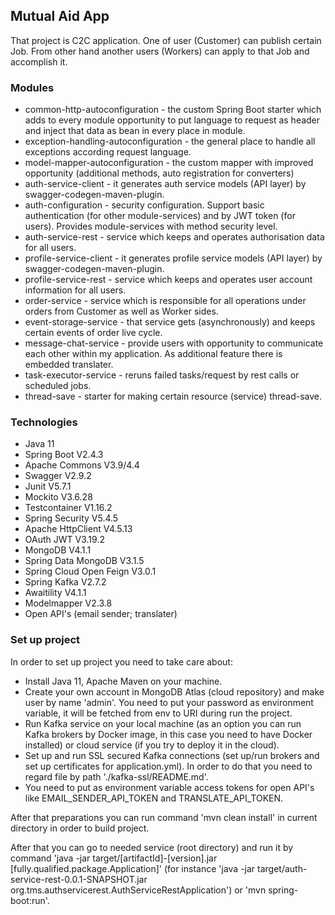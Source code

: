 ## Mutual Aid App

That project is C2C application. One of user (Customer) can publish certain Job. From other hand another users (Workers) can apply to that Job and accomplish it. 

### Modules
* common-http-autoconfiguration - the custom Spring Boot starter which adds to every module opportunity to put language to request as header and inject that data as bean in every place in module.
* exception-handling-autoconfiguration - the general place to handle all exceptions according request language.
* model-mapper-autoconfiguration - the custom mapper with improved opportunity (additional methods, auto registration for converters)
* auth-service-client - it generates auth service models (API layer) by swagger-codegen-maven-plugin.
* auth-configuration - security configuration. Support basic authentication (for other module-services) and by JWT token (for users). Provides module-services with method security level. 
* auth-service-rest - service which keeps and operates authorisation data for all users.
* profile-service-client - it generates profile service models (API layer) by swagger-codegen-maven-plugin.
* profile-service-rest - service which keeps and operates user account information for all users.
* order-service - service which is responsible for all operations under orders from Customer as well as Worker sides.
* event-storage-service - that service gets (asynchronously) and keeps certain events of order live cycle.
* message-chat-service - provide users with opportunity to communicate each other within my application. As additional feature there is embedded translater.
* task-executor-service - reruns failed tasks/request by rest calls or scheduled jobs.
* thread-save - starter for making certain resource (service) thread-save. 

### Technologies
* Java 11
* Spring Boot V2.4.3
* Apache Commons V3.9/4.4
* Swagger V2.9.2
* Junit V5.7.1
* Mockito V3.6.28
* Testcontainer V1.16.2
* Spring Security V5.4.5
* Apache HttpClient V4.5.13
* OAuth JWT V3.19.2
* MongoDB V4.1.1
* Spring Data MongoDB V3.1.5
* Spring Cloud Open Feign V3.0.1
* Spring Kafka V2.7.2
* Awaitility V4.1.1
* Modelmapper V2.3.8
* Open API's (email sender; translater)

### Set up project

In order to set up project you need to take care about:
* Install Java 11, Apache Maven on your machine.
* Create your own account in MongoDB Atlas (cloud repository) and make user by name 'admin'. You need to put your password as environment variable, it will be fetched from env to URI during run the project. 
* Run Kafka service on your local machine (as an option you can run Kafka brokers by Docker image, in this case you need to have Docker installed) or cloud service (if you try to deploy it in the cloud).
* Set up and run SSL secured Kafka connections (set up/run brokers and set up certificates for application.yml). In order to do that you need to regard file by path './kafka-ssl/README.md'.
* You need to put as environment variable access tokens for open API's like EMAIL_SENDER_API_TOKEN and TRANSLATE_API_TOKEN.

After that preparations you can run command 'mvn clean install' in current directory in order to build project.

After that you can go to needed service (root directory) and run it by command 'java -jar target/[artifactId]-[version].jar [fully.qualified.package.Application]' (for instance 'java -jar target/auth-service-rest-0.0.1-SNAPSHOT.jar org.tms.authservicerest.AuthServiceRestApplication') or 'mvn spring-boot:run'.